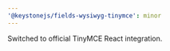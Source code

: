 ```yaml
---
'@keystonejs/fields-wysiwyg-tinymce': minor
---
```


Switched to official TinyMCE React integration.

